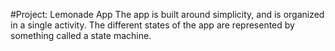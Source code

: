 #Project: Lemonade App
The app is built around simplicity, and is organized in a single activity. The different states of the app are represented by something called a state machine.
